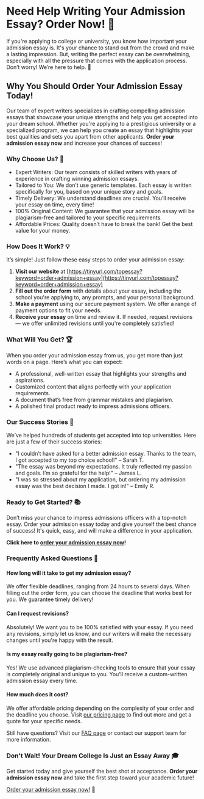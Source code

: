 # Need Help Writing Your Admission Essay? Order Now! 📝

If you're applying to college or university, you know how important your admission essay is. It's your chance to stand out from the crowd and make a lasting impression. But, writing the perfect essay can be overwhelming, especially with all the pressure that comes with the application process. Don’t worry! We’re here to help. 💪

## Why You Should Order Your Admission Essay Today!

Our team of expert writers specializes in crafting compelling admission essays that showcase your unique strengths and help you get accepted into your dream school. Whether you're applying to a prestigious university or a specialized program, we can help you create an essay that highlights your best qualities and sets you apart from other applicants. **Order your admission essay now** and increase your chances of success!

### Why Choose Us? 🌟

- Expert Writers: Our team consists of skilled writers with years of experience in crafting winning admission essays.
- Tailored to You: We don’t use generic templates. Each essay is written specifically for you, based on your unique story and goals.
- Timely Delivery: We understand deadlines are crucial. You’ll receive your essay on time, every time!
- 100% Original Content: We guarantee that your admission essay will be plagiarism-free and tailored to your specific requirements.
- Affordable Prices: Quality doesn’t have to break the bank! Get the best value for your money.

### How Does It Work? 💡

It’s simple! Just follow these easy steps to order your admission essay:

1. **Visit our website** at [https://tinyurl.com/topessay?keyword=order+admission+essay](https://tinyurl.com/topessay?keyword=order+admission+essay)
2. **Fill out the order form** with details about your essay, including the school you're applying to, any prompts, and your personal background.
3. **Make a payment** using our secure payment system. We offer a range of payment options to fit your needs.
4. **Receive your essay** on time and review it. If needed, request revisions — we offer unlimited revisions until you're completely satisfied!

### What Will You Get? 🏆

When you order your admission essay from us, you get more than just words on a page. Here’s what you can expect:

- A professional, well-written essay that highlights your strengths and aspirations.
- Customized content that aligns perfectly with your application requirements.
- A document that’s free from grammar mistakes and plagiarism.
- A polished final product ready to impress admissions officers.

### Our Success Stories 🏅

We’ve helped hundreds of students get accepted into top universities. Here are just a few of their success stories:

- "I couldn’t have asked for a better admission essay. Thanks to the team, I got accepted to my top choice school!" – Sarah T.
- "The essay was beyond my expectations. It truly reflected my passion and goals. I’m so grateful for the help!" – James L.
- "I was so stressed about my application, but ordering my admission essay was the best decision I made. I got in!" – Emily R.

### Ready to Get Started? 📚

Don’t miss your chance to impress admissions officers with a top-notch essay. Order your admission essay today and give yourself the best chance of success! It's quick, easy, and will make a difference in your application.

**Click here to [order your admission essay now](https://tinyurl.com/topessay?keyword=order+admission+essay)!**

### Frequently Asked Questions 🤔

#### How long will it take to get my admission essay?

We offer flexible deadlines, ranging from 24 hours to several days. When filling out the order form, you can choose the deadline that works best for you. We guarantee timely delivery!

#### Can I request revisions?

Absolutely! We want you to be 100% satisfied with your essay. If you need any revisions, simply let us know, and our writers will make the necessary changes until you're happy with the result.

#### Is my essay really going to be plagiarism-free?

Yes! We use advanced plagiarism-checking tools to ensure that your essay is completely original and unique to you. You’ll receive a custom-written admission essay every time.

#### How much does it cost?

We offer affordable pricing depending on the complexity of your order and the deadline you choose. Visit [our pricing page](https://tinyurl.com/topessay?keyword=order+admission+essay) to find out more and get a quote for your specific needs.

Still have questions? Visit our [FAQ page](https://tinyurl.com/topessay?keyword=order+admission+essay) or contact our support team for more information.

### Don't Wait! Your Dream College Is Just an Essay Away 🎓

Get started today and give yourself the best shot at acceptance. **Order your admission essay now** and take the first step toward your academic future!

[Order your admission essay now!](https://tinyurl.com/topessay?keyword=order+admission+essay) 🚀

